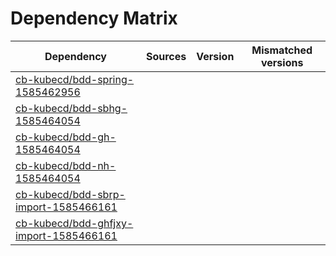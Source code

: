 # Dependency Matrix

Dependency | Sources | Version | Mismatched versions
---------- | ------- | ------- | -------------------
[cb-kubecd/bdd-spring-1585462956](https://github.com/cb-kubecd/bdd-spring-1585462956.git) |  | []() | 
[cb-kubecd/bdd-sbhg-1585464054](https://github.com/cb-kubecd/bdd-sbhg-1585464054.git) |  | []() | 
[cb-kubecd/bdd-gh-1585464054](https://github.com/cb-kubecd/bdd-gh-1585464054.git) |  | []() | 
[cb-kubecd/bdd-nh-1585464054](https://github.com/cb-kubecd/bdd-nh-1585464054.git) |  | []() | 
[cb-kubecd/bdd-sbrp-import-1585466161](https://github.com/cb-kubecd/bdd-sbrp-import-1585466161.git) |  | []() | 
[cb-kubecd/bdd-ghfjxy-import-1585466161](https://github.com/cb-kubecd/bdd-ghfjxy-import-1585466161.git) |  | []() | 
